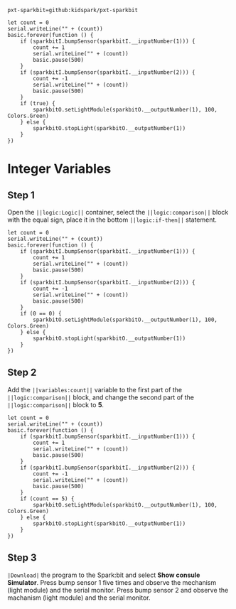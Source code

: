```package
pxt-sparkbit=github:kidspark/pxt-sparkbit
```

```template
let count = 0
serial.writeLine("" + (count))
basic.forever(function () {
    if (sparkbitI.bumpSensor(sparkbitI.__inputNumber(1))) {
        count += 1
        serial.writeLine("" + (count))
        basic.pause(500)
    }
    if (sparkbitI.bumpSensor(sparkbitI.__inputNumber(2))) {
        count += -1
        serial.writeLine("" + (count))
        basic.pause(500)
    }
    if (true) {
        sparkbitO.setLightModule(sparkbitO.__outputNumber(1), 100, Colors.Green)
    } else {
        sparkbitO.stopLight(sparkbitO.__outputNumber(1))
    }
})
```

# Integer Variables

## Step 1

Open the ``||logic:Logic||`` container, select the ``||logic:comparison||`` block with the equal sign, place it in the bottom ``||logic:if-then||`` statement.

```blocks
let count = 0
serial.writeLine("" + (count))
basic.forever(function () {
    if (sparkbitI.bumpSensor(sparkbitI.__inputNumber(1))) {
        count += 1
        serial.writeLine("" + (count))
        basic.pause(500)
    }
    if (sparkbitI.bumpSensor(sparkbitI.__inputNumber(2))) {
        count += -1
        serial.writeLine("" + (count))
        basic.pause(500)
    }
    if (0 == 0) {
        sparkbitO.setLightModule(sparkbitO.__outputNumber(1), 100, Colors.Green)
    } else {
        sparkbitO.stopLight(sparkbitO.__outputNumber(1))
    }
})
```

## Step 2

Add the ``||variables:count||`` variable to the first part of the ``||logic:comparison||`` block, and change the second part of the ``||logic:comparison||`` block to **5**.

```blocks
let count = 0
serial.writeLine("" + (count))
basic.forever(function () {
    if (sparkbitI.bumpSensor(sparkbitI.__inputNumber(1))) {
        count += 1
        serial.writeLine("" + (count))
        basic.pause(500)
    }
    if (sparkbitI.bumpSensor(sparkbitI.__inputNumber(2))) {
        count += -1
        serial.writeLine("" + (count))
        basic.pause(500)
    }
    if (count == 5) {
        sparkbitO.setLightModule(sparkbitO.__outputNumber(1), 100, Colors.Green)
    } else {
        sparkbitO.stopLight(sparkbitO.__outputNumber(1))
    }
})
```

## Step 3

``|Download|`` the program to the Spark:bit and select **Show consule Simulator**. Press bump sensor 1 five times and observe the mechanism (light module) and the serial monitor. Press bump sensor 2 and observe the machanism (light module) and the serial monitor.